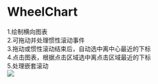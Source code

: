 # WheelChart
1.绘制横向图表  
2.可拖动并处理惯性滚动事件  
3.拖动或惯性滚动结束后，自动选中离中心最近的下标   
4.点击图表，根据点击区域选中离点击区域最近的下标  
5.处理嵌套滚动  
![](https://github.com/SilenceBurst/WheelChart/blob/master/gif/example.gif)
